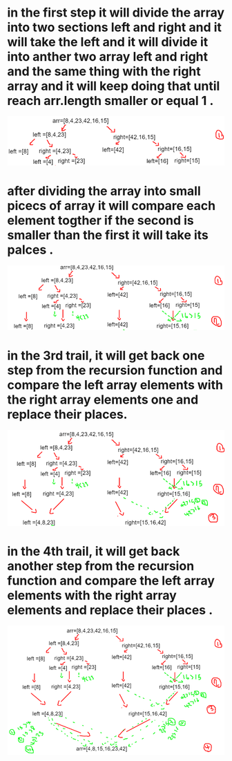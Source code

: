 # in the first step it will divide the array into two sections left and right and it will take the left and it will divide it into anther two array left and right and the same thing with the right array and it will keep doing that until reach arr.length smaller or equal 1 .

![1](1.PNG)

# after dividing the array into small picecs of array it will compare each element togther if the second is smaller than the first  it  will take its palces  .

![2](2.PNG)

# in the 3rd trail, it will get back one step from the recursion function and compare the left array elements with the right array elements one and replace their places.

![3](3.PNG)

# in the 4th trail, it will get back another step from the recursion function and compare the left array elements with the right array elements  and replace their places .
![4](4.PNG)

